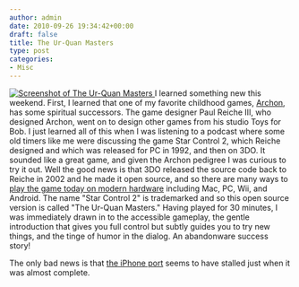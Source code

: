 ```yaml
---
author: admin
date: 2010-09-26 19:34:42+00:00
draft: false
title: The Ur-Quan Masters
type: post
categories:
- Misc
---
```


[![Screenshot of The Ur-Quan Masters](/img/Screen-shot-2010-09-26-at-3.06.20-PM.png)
](/img/Screen-shot-2010-09-26-at-3.06.20-PM.png)
I learned something new this weekend. First, I learned that one of my favorite childhood games, [Archon](http://en.wikipedia.org/wiki/Archon:_The_Light_and_the_Dark), has some spiritual successors. The game designer Paul Reiche III, who designed Archon, went on to design other games from his studio Toys for Bob. I just learned all of this when I was listening to a podcast where some old timers like me were discussing the game Star Control 2, which Reiche designed and which was released for PC in 1992, and then on 3DO. It sounded like a great game, and given the Archon pedigree I was curious to try it out. Well the good news is that 3DO released the source code back to Reiche in 2002 and he made it open source, and so there are many ways to [play the game today on modern hardware](http://sc2.sourceforge.net/downloads.php) including Mac, PC, Wii, and Android. The name "Star Control 2" is trademarked and so this open source version is called "The Ur-Quan Masters." Having played for 30 minutes, I was immediately drawn in to the accessible gameplay, the gentle introduction that gives you full control but subtly guides you to try new things, and the tinge of humor in the dialog. An abandonware success story!

The only bad news is that [the iPhone port](http://cci-games.com/) seems to have stalled just when it was almost complete.
